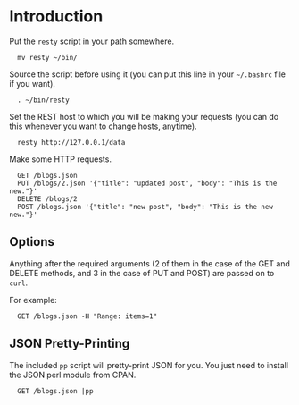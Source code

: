 Introduction
============

Put the `resty` script in your path somewhere.

      mv resty ~/bin/

Source the script before using it (you can put this line in your
`~/.bashrc` file if you want).

      . ~/bin/resty

Set the REST host to which you will be making your requests (you
can do this whenever you want to change hosts, anytime).

      resty http://127.0.0.1/data

Make some HTTP requests.

      GET /blogs.json
      PUT /blogs/2.json '{"title": "updated post", "body": "This is the new."}'
      DELETE /blogs/2
      POST /blogs.json '{"title": "new post", "body": "This is the new new."}'

Options
-------

Anything after the required arguments (2 of them in the case of the GET and
DELETE methods, and 3 in the case of PUT and POST) are passed on to `curl`.

For example:

      GET /blogs.json -H "Range: items=1"

JSON Pretty-Printing
--------------------

The included `pp` script will pretty-print JSON for you. You just need to
install the JSON perl module from CPAN.

      GET /blogs.json |pp
